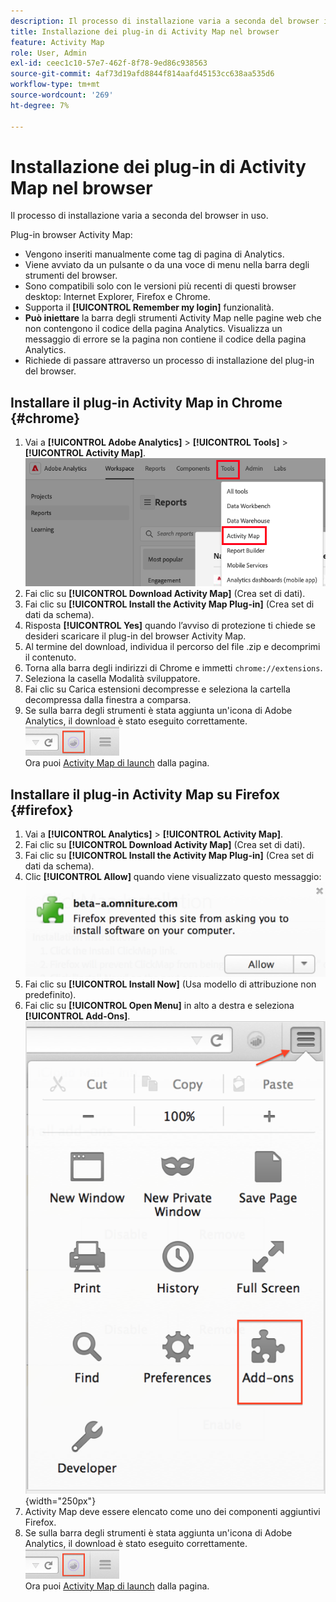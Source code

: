 ```yaml
---
description: Il processo di installazione varia a seconda del browser in uso.
title: Installazione dei plug-in di Activity Map nel browser
feature: Activity Map
role: User, Admin
exl-id: ceec1c10-57e7-462f-8f78-9ed86c938563
source-git-commit: 4af73d19afd8844f814aafd45153cc638aa535d6
workflow-type: tm+mt
source-wordcount: '269'
ht-degree: 7%

---
```


# Installazione dei plug-in di Activity Map nel browser

Il processo di installazione varia a seconda del browser in uso.

Plug-in browser Activity Map:

* Vengono inseriti manualmente come tag di pagina di Analytics.
* Viene avviato da un pulsante o da una voce di menu nella barra degli strumenti del browser.
* Sono compatibili solo con le versioni più recenti di questi browser desktop: Internet Explorer, Firefox e Chrome.
* Supporta il **[!UICONTROL Remember my login]** funzionalità.
* **Può iniettare** la barra degli strumenti Activity Map nelle pagine web che non contengono il codice della pagina Analytics. Visualizza un messaggio di errore se la pagina non contiene il codice della pagina Analytics.
* Richiede di passare attraverso un processo di installazione del plug-in del browser.

## Installare il plug-in Activity Map in Chrome {#chrome}

1. Vai a **[!UICONTROL Adobe Analytics]** > **[!UICONTROL Tools]** > **[!UICONTROL Activity Map]**.  ![](assets/install_am.png)
1. Fai clic su **[!UICONTROL Download Activity Map]** (Crea set di dati).
1. Fai clic su **[!UICONTROL Install the Activity Map Plug-in]** (Crea set di dati da schema).
1. Risposta **[!UICONTROL Yes]** quando l’avviso di protezione ti chiede se desideri scaricare il plug-in del browser Activity Map.
1. Al termine del download, individua il percorso del file .zip e decomprimi il contenuto.
1. Torna alla barra degli indirizzi di Chrome e immetti `chrome://extensions`.
1. Seleziona la casella Modalità sviluppatore.
1. Fai clic su Carica estensioni decompresse e seleziona la cartella decompressa dalla finestra a comparsa.
1. Se sulla barra degli strumenti è stata aggiunta un&#39;icona di Adobe Analytics, il download è stato eseguito correttamente. <br/><img src="./assets/an_icon.png" width="150px"/><br/>Ora puoi [Activity Map di launch](/help/analyze/activity-map/activitymap-getting-started/activitymap-launch.md) dalla pagina.

## Installare il plug-in Activity Map su Firefox {#firefox}

1. Vai a **[!UICONTROL Analytics]** > **[!UICONTROL Activity Map]**.
1. Fai clic su **[!UICONTROL Download Activity Map]** (Crea set di dati).
1. Fai clic su **[!UICONTROL Install the Activity Map Plug-in]** (Crea set di dati da schema).
1. Clic **[!UICONTROL Allow]** quando viene visualizzato questo messaggio: ![](assets/firefox_install2.png)
1. Fai clic su **[!UICONTROL Install Now]** (Usa modello di attribuzione non predefinito).
1. Fai clic su **[!UICONTROL Open Menu]** in alto a destra e seleziona **[!UICONTROL Add-Ons]**. ![](assets/firefox_install3.png){width="250px"}
1. Activity Map deve essere elencato come uno dei componenti aggiuntivi Firefox.
1. Se sulla barra degli strumenti è stata aggiunta un&#39;icona di Adobe Analytics, il download è stato eseguito correttamente. <br/><img src="./assets/an_icon.png" width="150px"/><br/>Ora puoi [Activity Map di launch](/help/analyze/activity-map/activitymap-getting-started/activitymap-launch.md) dalla pagina.

